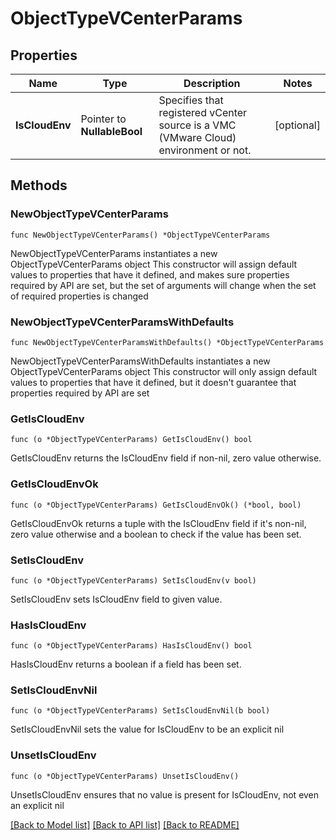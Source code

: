 # ObjectTypeVCenterParams

## Properties

Name | Type | Description | Notes
------------ | ------------- | ------------- | -------------
**IsCloudEnv** | Pointer to **NullableBool** | Specifies that registered vCenter source is a VMC (VMware Cloud) environment or not. | [optional] 

## Methods

### NewObjectTypeVCenterParams

`func NewObjectTypeVCenterParams() *ObjectTypeVCenterParams`

NewObjectTypeVCenterParams instantiates a new ObjectTypeVCenterParams object
This constructor will assign default values to properties that have it defined,
and makes sure properties required by API are set, but the set of arguments
will change when the set of required properties is changed

### NewObjectTypeVCenterParamsWithDefaults

`func NewObjectTypeVCenterParamsWithDefaults() *ObjectTypeVCenterParams`

NewObjectTypeVCenterParamsWithDefaults instantiates a new ObjectTypeVCenterParams object
This constructor will only assign default values to properties that have it defined,
but it doesn't guarantee that properties required by API are set

### GetIsCloudEnv

`func (o *ObjectTypeVCenterParams) GetIsCloudEnv() bool`

GetIsCloudEnv returns the IsCloudEnv field if non-nil, zero value otherwise.

### GetIsCloudEnvOk

`func (o *ObjectTypeVCenterParams) GetIsCloudEnvOk() (*bool, bool)`

GetIsCloudEnvOk returns a tuple with the IsCloudEnv field if it's non-nil, zero value otherwise
and a boolean to check if the value has been set.

### SetIsCloudEnv

`func (o *ObjectTypeVCenterParams) SetIsCloudEnv(v bool)`

SetIsCloudEnv sets IsCloudEnv field to given value.

### HasIsCloudEnv

`func (o *ObjectTypeVCenterParams) HasIsCloudEnv() bool`

HasIsCloudEnv returns a boolean if a field has been set.

### SetIsCloudEnvNil

`func (o *ObjectTypeVCenterParams) SetIsCloudEnvNil(b bool)`

 SetIsCloudEnvNil sets the value for IsCloudEnv to be an explicit nil

### UnsetIsCloudEnv
`func (o *ObjectTypeVCenterParams) UnsetIsCloudEnv()`

UnsetIsCloudEnv ensures that no value is present for IsCloudEnv, not even an explicit nil

[[Back to Model list]](../README.md#documentation-for-models) [[Back to API list]](../README.md#documentation-for-api-endpoints) [[Back to README]](../README.md)


